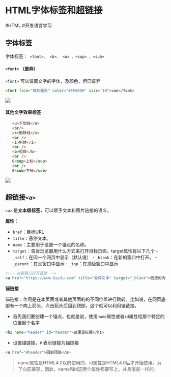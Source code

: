 # HTML字体标签和超链接
#HTML 
#开发语言学习 

## 字体标签
字体标签：` <font>、 <b>、 <u> 、<sup> 、<sub>`

#### `<font>` （废弃）
`<font>` 可以设置文字的字体，及颜色，但已废弃

```html
<font face="微软雅黑" color="#FF0000" size="10">vae</font>
```

![](http://pic.existorlive.cn//202206220057956.png)

#### 其他文字效果标签
```html
   <u>下划线</u>
   <br/>
   <s>删除线</s>
   <br />
   <i>斜体</i>
   <br />
   <b>粗体</b>
   <br />
   0<sup>上标</sup>
   <br />
   0<sub>下标</sub>
```

![](http://pic.existorlive.cn//202206220102844.png)


## 超链接`<a>`

`<a>` 是**文本级标签**，可以赋予文本和图片链接的语义。

**属性**：
- `href`：目标URL
- `title`：悬停文本。
- `name`：主要用于设置一个锚点的名称。
- `target`：告诉浏览器用什么方式来打开目标页面。target属性有以下几个
        - `_self`：在同一个网页中显示（默认值）
        - `_blank`：在新的窗口中打开。
        - `_parent`：在父窗口中显示
        - `_top`：在顶级窗口中显示

```html
<!-- 在新窗口打开百度 -->
<a href="https://www.baidu.com" title="悬停文本" target="_blank">链接的内容</a>
```

**锚链接**

锚链接：作用是在本页面或者其他页面的的不同位置进行跳转。比如说，在网页底部有一个向上箭头，点击箭头后回到顶部，这个就可以利用锚链接。

- 首先我们要创建一个锚点，也就是说，使用`name`属性或者`id`属性给那个特定的位置起个名字
```html 
<h1 name="header" id="header">这里是标题</h1>
```

- 设置锚链接，`#` 表示链接为锚链接 
```html
<a href="#header">回到顶部</a>
```

> name属性是HTML4.0以前使用的，id属性是HTML4.0后才开始使用。为了向前兼容，因此，name和id这两个属性都要写上，并且值是一样的。